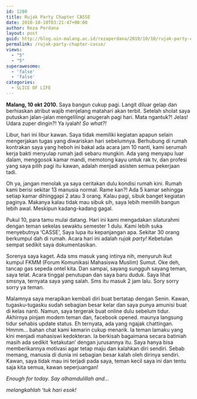 ```yaml
---
id: 1280
title: Rujak Party Chapter CASSE
date: 2010-10-10T03:21:47+00:00
author: Reza Perdana
layout: post
guid: http://blog.uin-malang.ac.id/rezaperdana/2010/10/10/rujak-party-chapter-casse/
permalink: /rujak-party-chapter-casse/
views:
  - "5"
  - "5"
superawesome:
  - 'false'
  - 'false'
categories:
  - SLICE OF LIFE
---
```

**Malang, 10 okt 2010.** Saya bangun cukup pagi. Langit diluar gelap dan berhiaskan atribut wajib menjelang matahari akan terbit. Setelah sholat saya putuskan jalan-jalan mengelilingi anugerah pagi hari. Mata ngantuk?! Jelas! Udara zuper dingin?! Ya iyalah! _So what?!_

Libur, hari ini libur kawan. Saya tidak memiliki kegiatan apapun selain mengerjakan tugas yang diwariskan hari sebelumnya. Berhubung di rumah kontrakan saya yang heboh ini bakal ada acara jam 10 nanti, kami serumah kerja bakti menyulap rumah jadi sebaru mungkin. Ada yang menyapu luar dalam, menggosok kamar mandi, memotong kayu untuk rak tv, dan profesi yang saya pilih pagi itu kawan, adalah menjadi asisten semua pekerjaan tadi.

Oh ya, jangan menolak ya saya ceritakan dulu kondisi rumah kini. Rumah kami berisi sekitar 13 manusia normal. Rame kan?! Ada 5 kamar sehingga setiap kamar dihinggapi 2 atau 3 orang. Kalau pagi, sibuk banget kegiatan paginya. Makanya kalau tidak mau sibuk sih, saya lebih memilih bangun lebih awal. Meskipun kadang-kadang gagal.<!--more-->

Pukul 10, para tamu mulai datang. Hari ini kami mengadakan silaturahmi dengan teman sekelas sewaktu semester 1 dulu. Kami lebih suka menyebutnya &#8216;CASSE&#8217;, Saya lupa itu kepanjangan apa. Sekitar 30 orang berkumpul dah di rumah. Acara hari ini adalah _rujak party!_ Kebetulan sempat sedikit saya dokumentasikan.

Sorenya saya kaget. Ada sms masuk yang intinya nih, menyuruh ikut kumpul FKMM (Forum Komunikasi Mahasiswa Muslim) Sumut. Oke deh, tancap gas sepeda ontel kita. Dan sampai, sayang sungguh sayang teman, saya telat. Acara tinggal penutupan dan saya baru duduk. Saya lihat smsnya, ternyata saya yang salah. Sms itu masuk 2 jam lalu. Sory sorry sorry ya teman.

Malamnya saya merapikan kembali diri buat bertatap dengan Senin. Kawan, tugasku-tugasku sudah sebagian besar kelar dan saya punya amunisi buat di kelas nanti. Namun, saya tergerak buat online dulu sebelum tidur. Akhirnya pinjam modem teman dan, facebook opened. maunya langsung tidur sehabis update status. Eh ternyata, ada yang ngajak chattingan. Hmmm&#8230; bahan chat kami kemarin cukup menarik. Ia teman lamaku yang kini menjadi mahasiswi kedokteran. Ia berkisah bagaimana secara batiniah masih ada sedikit &#8216;ketakutan&#8217; dengan jurusannya itu. Saya hanya bisa memberikannya motivasi agar tetap maju dan kalahkan diri sendiri. Sebab memang, manusia di dunia ini sebagian besar kalah oleh dirinya sendiri. Kawan, saya tidak mau ini terjadi pada saya, teman kecil saya ini dan tentu saja kita semua, kawan seperjuangan!

_Enough for today. Say alhamdulillah and&#8230;_

_melangkahlah &#8216;tuk hari esok!_